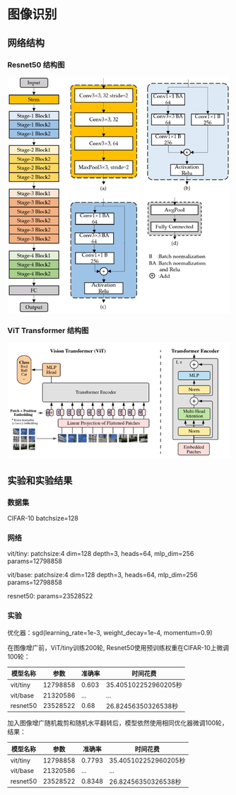 # 图像识别
## 网络结构
### Resnet50 结构图
![Resnet50](./images/The-architecture-of-ResNet-50.png)

### ViT Transformer 结构图
![ViT Transfomer](./images/vision-transformer-vit.webp)

## 实验和实验结果
### 数据集
CIFAR-10 batchsize=128

### 网络
vit/tiny:  patchsize:4 dim=128 depth=3, heads=64, mlp_dim=256 params=12798858

vit/base:  patchsize:4 dim=128 depth=3, heads=64, mlp_dim=256 params=12798858

resnet50:  params=23528522



### 实验
优化器：sgd(learning_rate=1e-3, weight_decay=1e-4, momentum=0.9)

在图像增广前，ViT/tiny训练200轮, Resnet50使用预训练权重在CIFAR-10上微调100轮：

| 模型名称 | 参数     | 准确率 | 时间花费             |
|----------|----------|--------|----------------------|
| vit/tiny | 12798858 | 0.603  | 35.405102252960205秒 |
| vit/base | 21320586 | ...    | ...                  |
| resnet50 | 23528522 | 0.68   | 26.82456350326538秒  |

加入图像增广随机裁剪和随机水平翻转后，模型依然使用相同优化器微调100轮，结果：

| 模型名称 | 参数     | 准确率 | 时间花费             |
|----------|----------|--------|----------------------|
| vit/tiny | 12798858 | 0.7793  | 35.405102252960205秒 |
| vit/base | 21320586 | ...    | ...                  |
| resnet50 | 23528522 | 0.8348   | 26.82456350326538秒  |

